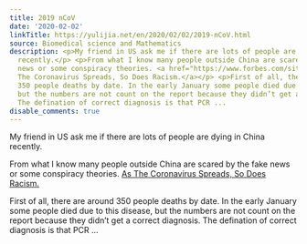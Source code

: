 ```yaml
---
title: 2019 nCoV
date: '2020-02-02'
linkTitle: https://yulijia.net/en/2020/02/02/2019-nCoV.html
source: Biomedical science and Mathematics
description: <p>My friend in US ask me if there are lots of people are dying in China
  recently.</p> <p>From what I know many people outside China are scared by the fake
  news or some conspiracy theories. <a href="https://www.forbes.com/sites/sarahkim/2020/01/30/coronavirus-racism-asian-communities/">As
  The Coronavirus Spreads, So Does Racism.</a></p> <p>First of all, there are around
  350 people deaths by date. In the early January some people died due to this disease,
  but the numbers are not count on the report because they didn’t get a correct diagnosis.
  The defination of correct diagnosis is that PCR ...
disable_comments: true
---
```

<p>My friend in US ask me if there are lots of people are dying in China recently.</p> <p>From what I know many people outside China are scared by the fake news or some conspiracy theories. <a href="https://www.forbes.com/sites/sarahkim/2020/01/30/coronavirus-racism-asian-communities/">As The Coronavirus Spreads, So Does Racism.</a></p> <p>First of all, there are around 350 people deaths by date. In the early January some people died due to this disease, but the numbers are not count on the report because they didn’t get a correct diagnosis. The defination of correct diagnosis is that PCR ...